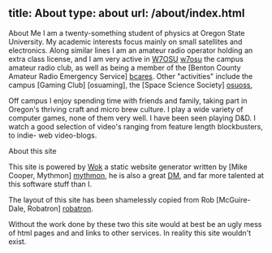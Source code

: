 title: About
type: about
url: /about/index.html
---
About Me
I am a twenty-something student of physics at Oregon State University. My academic interests
focus mainly on small satellites and electronics. Along similar lines I am an amateur radio 
operator holding an extra class license, and I am very active in [W7OSU] [w7osu] the campus 
amateur radio club, as well as being a member of the [Benton County Amateur Radio Emergency
Service] [bcares]. Other "activities" include the campus [Gaming Club] [osuaming], the [Space
Science Society] [osuoss], 

Off campus I enjoy spending time with friends and family, taking part in Oregon's thriving 
craft and micro brew culture. I play a wide variety of computer games, none of them very well.
I have been seen playing D&D. I watch a good selection of video's ranging from feature length 
blockbusters, to indie- web video-blogs.

[contact]:/contact

About this site

This site is powered by [Wok][wok] a static website generator written by [Mike Cooper, Mythmon] [mythmon], he
is also a great [DM][dm], and far more talented at this software stuff than I.

The layout of this site has been shamelessly copied from Rob [McGuire-Dale, Robatron] [robatron].

Without the work done by these two this site would at best be an ugly mess of html pages and
and links to other services. In reality this site wouldn't exist.

[w7osu]:http://oregonstate.edu/groups/w7osu/
[bcares]:http://bcares.org
[osugaming]:http://gaming.oregonstate.edu
[osuoss]:http://chapters.seds.org/osu/
[wok]:http://wok.mythmon.com/
[mythmon]:http://mythmon.com/
[dm]:http://en.wikipedia.org/wiki/Dungeon_Master
[robatron]:http://robmd.net